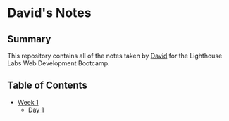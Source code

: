 # David's Notes

## Summary 

This repository contains all of the notes taken by [David](https://github.com/Carmichaeldb) for the Lighthouse Labs Web Development Bootcamp.

## Table of Contents
* [Week 1](/Week_1)
  * [Day 1](/Week_1/Day_1)